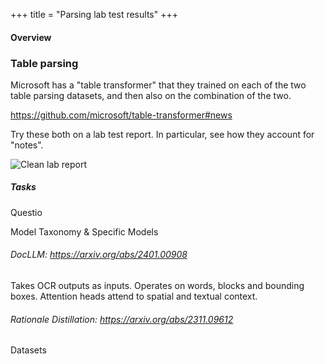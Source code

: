 +++
title = "Parsing lab test results"
+++

#### Overview

### Table parsing

Microsoft has a "table transformer" that they trained on each of the two table parsing datasets, and
then also on the combination of the two.

<https://github.com/microsoft/table-transformer#news>

Try these both on a lab test report. In particular, see how they account for "notes".

![Clean lab report](content/static/lab-report-images/clean-example.png)


##### Tasks

Questio

Model Taxonomy & Specific Models

###### DocLLM: <https://arxiv.org/abs/2401.00908>

Takes OCR outputs as inputs. Operates on words, blocks and bounding boxes. Attention heads attend to
spatial and textual context.

###### Rationale Distillation: <https://arxiv.org/abs/2311.09612>


Datasets
